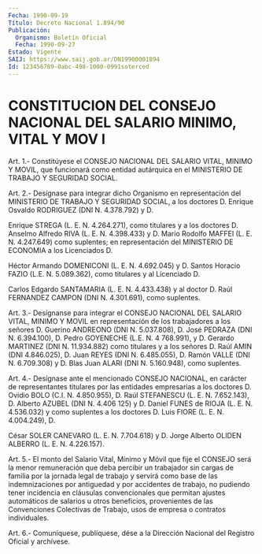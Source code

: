 ```yaml
---
Fecha: 1990-09-19
Título: Decreto Nacional 1.894/90
Publicación:
  Organismo: Boletín Oficial
  Fecha: 1990-09-27
Estado: Vigente
SAIJ: https://www.saij.gob.ar/DN19900001894
Id: 123456789-0abc-498-1000-0991soterced
---
```

# CONSTITUCION DEL CONSEJO NACIONAL DEL SALARIO MINIMO, VITAL Y MOV I

<a id="1"></a>
Art.  1.-  Constitúyese el CONSEJO NACIONAL DEL SALARIO VITAL, MINIMO  Y MOVIL, que  funcionará  como  entidad  autárquica  en  el MINISTERIO DE TRABAJO Y SEGURIDAD SOCIAL.

<a id="2"></a>
Art. 2.- Desígnase para integrar dicho Organismo en representación  del MINISTERIO DE TRABAJO Y SEGURIDAD SOCIAL, a los doctores D. Enrique  Osvaldo  RODRIGUEZ  (DNI  N.  4.378.792)  y D.

Enrique  STREGA  (L.  E.  N.  4.264.271),  como  titulares  y a los doctores  D.  Anselmo  Alfredo RIVA (L. E. N. 4.398.433) y D. Mario Rodolfo MAFFEI (L. E. N. 4.247.649) como suplentes; en representación del MINISTERIO  DE  ECONOMIA  a  los  Licenciados D.

Héctor Armando DOMENICONI (L. E. N. 4.692.045) y D. Santos  Horacio FAZIO  (L.E.  N.  5.089.362),  como  titulares  y  al Licenciado D.

Carlos Edgardo SANTAMARIA (L. E. N. 4.433.438) y al  doctor D. Raúl FERNANDEZ CAMPON (DNI N. 4.301.691), como suplentes.

<a id="3"></a>
Art.  3.-  Desígnanse  para  integrar  el CONSEJO NACIONAL DEL SALARIO VITAL, MINIMO Y MOVIL en representación de los trabajadores a los señores D. Guerino ANDREONO  (DNI N. 5.037.808), D. José PEDRAZA (DNI N. 6.394.100), D. Pedro GOYENECHE  (L.E.  N. 4 768.991),  y D. Gerardo MARTINEZ (DNI N. 11.934.882) como titulares y a los señores  D.  Raúl  AMIN (DNI 4.846.025), D. Juan REYES (DNI N. 6.485.055), D. Ramón VALLE  (DNI  N.  6.709.308)  y D. Blas Juan ALARI (DNI N. 5.160.948), como suplentes.

<a id="4"></a>
Art.  4.-  Desígnase  ante  el mencionado CONSEJO NACIONAL, en carácter de representantes titulares  por las entidades empresarias a  los  doctores  D.  Ovidio  BOLO  (C.I. N.  4.850.955),  D.  Raúl STEFANESCU (L. E. N. 7.652.143), D. Alberto  AZUBEL  (DNI  N. 4.406 125)  y  D.  Daniel  FUNES  de  RIOJA  (L.  E. N. 4.536.032) y como suplentes  a los doctores D. Luis FIORE (L. E.  N.  4.004.249),  D.

César SOLER  CANEVARO  (L.  E.  N.  7.704.618)  y  D. Jorge Alberto OLIDEN ALBERRO (L. E. N. 4.226.157).

<a id="5"></a>
Art. 5.- El monto del Salario Vital, Mínimo y Móvil que fije el CONSEJO  será la menor remuneración que deba percibir un trabajador sin cargas  de  familia  por  la jornada legal de trabajo y servirá como base de las indemnizaciones  por  antiguedad  y por accidentes de trabajo, no pudiendo tener incidencia en cláusulas convencionales  que  permitan  ajustes  automáticos  de salarios  u otros  beneficios,  provenientes de las Convenciones Colectivas  de Trabajo, usos de empresa o contratos individuales.

<a id="6"></a>
Art. 6.- Comuníquese, publíquese, dése a la Dirección Nacional del Registro Oficial y archívese.